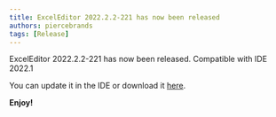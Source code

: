 ```yaml
---
title: ExcelEditor 2022.2.2-221 has now been released
authors: piercebrands
tags: [Release]
---
```


ExcelEditor 2022.2.2-221 has now been released. Compatible with IDE 2022.1

You can update it in the IDE or download it [here](https://plugins.jetbrains.com/plugin/18663-exceleditor/versions/stable/167625).

**Enjoy!**